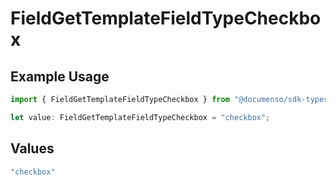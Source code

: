 # FieldGetTemplateFieldTypeCheckbox

## Example Usage

```typescript
import { FieldGetTemplateFieldTypeCheckbox } from "@documenso/sdk-typescript/models/operations";

let value: FieldGetTemplateFieldTypeCheckbox = "checkbox";
```

## Values

```typescript
"checkbox"
```